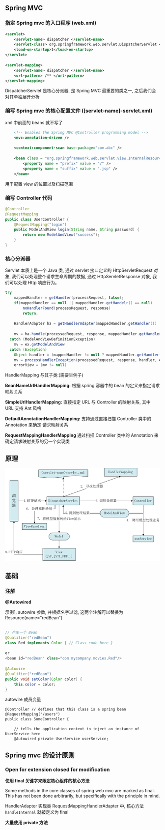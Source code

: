 ## Spring MVC
### 指定 Spring mvc 的入口程序 (web.xml)

```xml
<servlet>
    <servlet-name> dispatcher </servlet-name>
    <servlet-class> org.springframework.web.servlet.DispatcherServlet </servlet-class>
    <load-on-startup>1</load-on-startup>
</servlet>

<servlet-mapping>
    <servlet-name> dispatcher </servlet-name>
    <url-pattern> /** </url-pattern>
</servlet-mapping>
```

DispatcherServlet 是核心分派器, 是 Spring MVC 最重要的类之一, 之后我们会对其单独展开分析

### 编写 Spring mvc 的核心配置文件 ([servlet-name]-servlet.xml)

xml 中前面的 beans 就不写了

```xml
    <!-- Enables the Spring MVC @Controller programming model -->  
    <mvc:annotation-driven />  
    
    <context:component-scan base-package="com.abc" />
    
    <bean class = "org.springframework.web.servlet.view.InternalResourceViewResolver">
        <property name = "prefix" value = "/" />
        <property name = "suffix" value = ".jsp" />
    </bean>
```

用于配置 view 的位置以及扫描范围

### 编写 Controller 代码

```java
@Controller
@RequestMapping
public class UserController {
    @RequestMapping("login")
    public ModelAndView login(String name, String password) {
        return new ModelAndView("success");
    }
}
```

### 核心分派器

Servlet 本质上是一个 Java 类, 通过 servlet 接口定义的 HttpServletRequest 对象,
我们可以处理整个请求生命周期的数据, 通过 HttpServletResponse 对象, 我们可以处理 Http 响应行为。

```java
try 
    mappedHandler = getHandler(processRequest, false);
    if(mappedHandler == null || mappedHandler.getHandelr() == null)
        noHandlerFound(processRequest, response)
        return;
    
    HandlerAdapter ha = getHandlerAdapter(mappedHandler.getHandler())
    
    mv = ha.handle(processedRequest, response, mappedHandler.getHandler())
  catch (ModelAndViewDefinitionException)
    mv = ex.getModelAndView
  catch (Exception)
    Object handler = (mappedHandler != null ? mappedHandler.getHandler() : null)
    mv = processHandlerException(processedRequest, response, handler, ex);
    errorView = (mv != null)
```

HandlerMapping 与其子类:(需要举例子)

**BeanNameUrlHandlerMapping:** 根据 spring 容器中的 bean 的定义来指定请求映射关系

**SimpleUrlHandlerMapping:** 直接指定 URL 与 Controller 的映射关系, 其中 URL 支持 Ant 风格

**DefaultAnnotationHandlerMapping:** 支持通过直接扫描 Controller 类中的 Annotation 来确定
请求映射关系

**RequestMappingHandlerMapping** 通过扫描 Controller 类中的 Annotation 来确定请求映射关系的另一个实现类

## 原理

![](/images/posts/spring/springmvc-prin.jpg)


## 基础

### 注解

**@Autowired**


示例1, autowire 参数, 并根据名字过滤, 这两个注解可以替换为 Resource(name="redBean")

```java

// 产生一个 Bean
@Qualifier("redBean") 
class Red implements Color { // Class code here }

or 
<bean id="redBean" class="com.mycompany.movies.Red"/>

@Autowire
@Qualifier("redBean")
public void setColor(Color color) {
    this.color = color;
}
```

autowire 成员变量

```
@Controller // defines that this class is a spring bean 
@RequestMapping("/users") 
public class SomeController { 

    // tells the application context to inject an instance of UserService here 
    @Autowired private UserService userService;
```




## Spring mvc 的设计原则

### Open for extension closed for modification

**使用 final 关键字来限定核心组件的核心方法**

Some methods in the core classes of spring web mvc are marked as final. This has
not been done arbitrarily, but specifically with the principle in mind.

HandlerAdapter 实现类 RequestMappingHandlerAdapter 中, 核心方法 `handleInternal` 就被定义为 final

**大量使用 private 方法**






